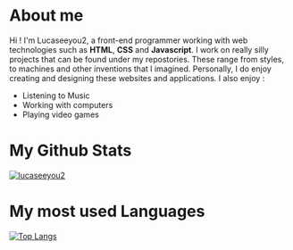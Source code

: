 # About me

Hi ! I'm Lucaseeyou2, a front-end programmer working with web technologies such as **HTML**, **CSS** and **Javascript**. I work on really silly projects that can be found under my repostories. These range from styles, to machines and other inventions that I imagined. Personally, I do enjoy creating and designing these websites and applications. I also enjoy :

* Listening to Music
* Working with computers
* Playing video games


# My Github Stats
[![lucaseeyou2](https://github-readme-stats.vercel.app/api?username=lucaseeyou2&theme=dracula&title_color=ffffff&hide_border=true&border_radius=20)](https://github.com/anuraghazra/github-readme-stats)

# My most used Languages

[![Top Langs](https://github-readme-stats.vercel.app/api/top-langs/?username=Lucaseeyou2&theme=dracula&hide_border=true&border_radius=20&title_color=ffffff)](https://github.com/anuraghazra/github-readme-stats)

